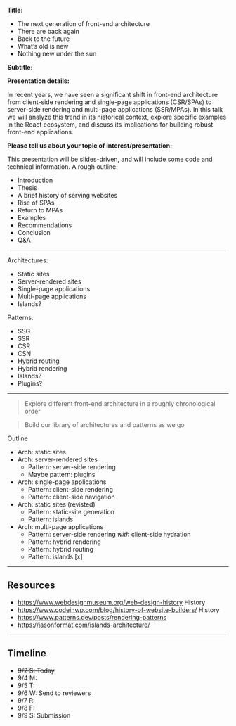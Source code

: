 **Title:**

- The next generation of front-end architecture
- There are back again
- Back to the future
- What’s old is new
- Nothing new under the sun

**Subtitle:**

**Presentation details:**

In recent years, we have seen a significant shift in front-end architecture from
client-side rendering and single-page applications (CSR/SPAs) to server-side
rendering and multi-page applications (SSR/MPAs). In this talk we will analyze
this trend in its historical context, explore specific examples in the React
ecosystem, and discuss its implications for building robust front-end
applications.

**Please tell us about your topic of interest/presentation:**

This presentation will be slides-driven, and will include some code and
technical information. A rough outline:

- Introduction
- Thesis
- A brief history of serving websites
- Rise of SPAs
- Return to MPAs
- Examples
- Recommendations
- Conclusion
- Q&A

---

Architectures:
- Static sites
- Server-rendered sites
- Single-page applications
- Multi-page applications
- Islands?

Patterns:
- SSG
- SSR
- CSR
- CSN
- Hybrid routing
- Hybrid rendering
- Islands?
- Plugins?

---

> Explore different front-end architecture in a roughly chronological order

> Build our library of architectures and patterns as we go

Outline
- Arch: static sites
- Arch: server-rendered sites
    - Pattern: server-side rendering
    - Maybe pattern: plugins
- Arch: single-page applications
    - Pattern: client-side rendering
    - Pattern: client-side navigation
- Arch: static sites (revisted)
    - Pattern: static-site generation
    - Pattern: islands
- Arch: multi-page applications
    - Pattern: server-side rendering *with* client-side hydration
    - Pattern: hybrid rendering
    - Pattern: hybrid routing
    - Pattern: islands [x]

---

## Resources

- https://www.webdesignmuseum.org/web-design-history History
- https://www.codeinwp.com/blog/history-of-website-builders/ History
- https://www.patterns.dev/posts/rendering-patterns
- https://jasonformat.com/islands-architecture/

---

## Timeline

- ~~9/2 S: Today~~
- 9/4 M: 
- 9/5 T:
- 9/6 W: Send to reviewers
- 9/7 R: 
- 9/8 F: 
- 9/9 S: Submission
